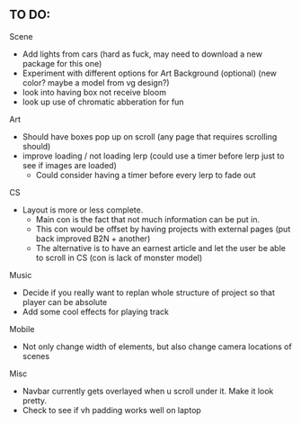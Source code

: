## TO DO:

Scene
 - Add lights from cars (hard as fuck, may need to download a new package for this one)
 - Experiment with different options for Art Background (optional) (new color? maybe a model from vg design?)
 - look into having box not receive bloom
 - look up use of chromatic abberation for fun

Art
 - Should have boxes pop up on scroll (any page that requires scrolling should)
 - improve loading / not loading lerp (could use a timer before lerp just to see if images are loaded)
    - Could consider having a timer before every lerp to fade out

CS
 - Layout is more or less complete. 
    - Main con is the fact that not much information can be put in. 
    - This con would be offset by having projects with external pages (put back improved B2N + another)
    - The alternative is to have an earnest article and let the user be able to scroll in CS (con is lack of monster model)

Music
 - Decide if you really want to replan whole structure of project so that player can be absolute
 - Add some cool effects for playing track

Mobile
 - Not only change width of elements, but also change camera locations of scenes

Misc
 - Navbar currently gets overlayed when u scroll under it. Make it look pretty. 
 - Check to see if vh padding works well on laptop